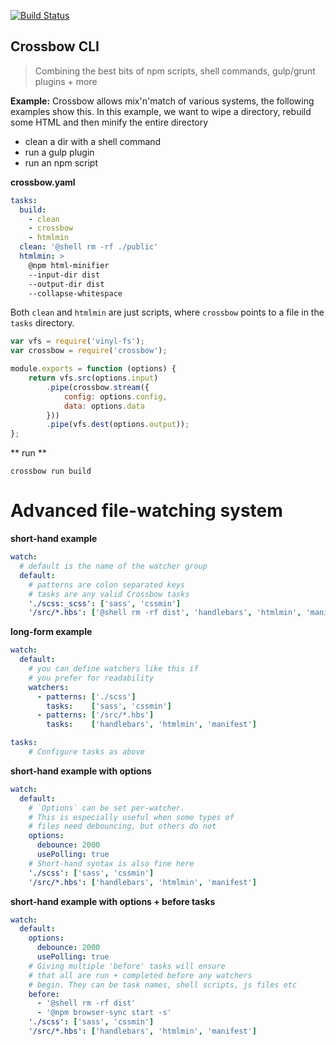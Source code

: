 [![Build Status](https://travis-ci.org/Crossbow-js/crossbow-cli.svg?branch=master)](https://travis-ci.org/Crossbow-js/crossbow-cli)

## Crossbow CLI

> Combining the best bits of npm scripts, shell commands, gulp/grunt plugins + more

**Example:**
Crossbow allows mix'n'match of various systems, the following examples show this. In this
 example, we want to wipe a directory, rebuild some HTML and then minify the entire directory

- clean a dir with a shell command
- run a gulp plugin
- run an npm script

**crossbow.yaml**
```yaml
tasks:
  build:
    - clean
    - crossbow
    - htmlmin
  clean: '@shell rm -rf ./public'
  htmlmin: >
    @npm html-minifier
    --input-dir dist
    --output-dir dist
    --collapse-whitespace
```

Both `clean` and `htmlmin` are just scripts, where `crossbow` points to a file 
 in the `tasks` directory.
 
```js
var vfs = require('vinyl-fs');
var crossbow = require('crossbow');

module.exports = function (options) {
    return vfs.src(options.input)
        .pipe(crossbow.stream({
            config: options.config,
            data: options.data
        }))
        .pipe(vfs.dest(options.output));
};

```

** run **
```shell
crossbow run build
```

# Advanced file-watching system


**short-hand example**
```yaml
watch:
  # default is the name of the watcher group
  default:
    # patterns are colon separated keys
    # tasks are any valid Crossbow tasks
    './scss:_scss': ['sass', 'cssmin']
	'/src/*.hbs': ['@shell rm -rf dist', 'handlebars', 'htmlmin', 'manifest:dev']
```

**long-form example**
```yaml
watch:
  default:
    # you can define watchers like this if 
    # you prefer for readability
    watchers:
	  - patterns: ['./scss']
	    tasks:    ['sass', 'cssmin']
	  - patterns: ['/src/*.hbs']
	    tasks:    ['handlebars', 'htmlmin', 'manifest']

tasks: 
	# Configure tasks as above
```

**short-hand example with options**
```yaml
watch:
  default:
    # `Options` can be set per-watcher.
    # This is especially useful when some types of
    # files need debouncing, but others do not
    options:
      debounce: 2000
      usePolling: true
    # Short-hand syntax is also fine here
    './scss': ['sass', 'cssmin']
	'/src/*.hbs': ['handlebars', 'htmlmin', 'manifest']
```

**short-hand example with options + before tasks**
```yaml
watch:
  default:
    options:
      debounce: 2000
      usePolling: true
    # Giving multiple 'before' tasks will ensure
    # that all are run + completed before any watchers 
    # begin. They can be task names, shell scripts, js files etc
    before:
  	  - '@shell rm -rf dist'
  	  - '@npm browser-sync start -s'
    './scss': ['sass', 'cssmin']
	'/src/*.hbs': ['handlebars', 'htmlmin', 'manifest']
```

<!--crossbow-docs-start--><!--crossbow-docs-end-->

